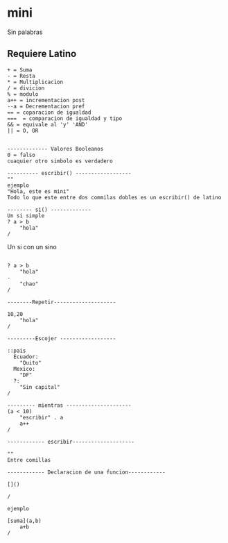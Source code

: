 # mini
Sin palabras
## Requiere Latino


```
+ = Suma
- = Resta
* = Multiplicacion
/ = divicion
% = modulo
a++ = incrementacion post
--a = Decrementacion pref
== = coparacion de igualdad
===  = comparacion de igualdad y tipo
&& = equivale al 'y' 'AND'
|| = O, OR 
 
```

```
------------- Valores Booleanos
0 = falso
cuaquier otro simbolo es verdadero

```


```
---------- escribir() ------------------
"" 
ejemplo 
"Hola, este es mini"
Todo lo que este entre dos commilas dobles es un escribir() de latino 

```


```
-------- si() -------------
Un si simple
? a > b 
	"hola"
/
```


Un si con un sino 

```

? a > b 
	"hola"
-
	"chao"
/
```

```
--------Repetir--------------------

10,20
	"hola"
/
```

```
---------Escojer ------------------

::pais
  Ecuador:
	"Quito"
  Mexico:
	"DF"
  ?:
	"Sin capital"	
/
```
```
--------- mientras ---------------------
(a < 10)
	"escribir" . a
	a++
/
```

```
------------ escribir--------------------

"" 
Entre comillas 
```

```
------------ Declaracion de una funcion------------

[]()

/

ejemplo 

[suma](a,b)
	a+b
/
```
















	

